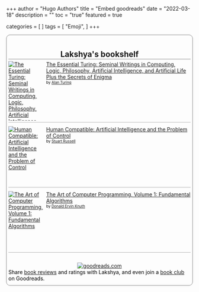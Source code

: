+++
author = "Hugo Authors"
title = "Embed goodreads"
date = "2022-03-18"
description = ""
toc = "true"
featured = true



categories = [
]
tags = [
    "Emoji",
]
+++
<!-- Show static HTML/CSS as a placeholder in case js is not enabled - javascript include will override this if things work -->
<style type="text/css" media="screen">
   .gr_custom_container_1648004772 {
   /* customize your Goodreads widget container here*/
   border: 1px solid gray;
   border-radius:10px;
   padding: 10px 5px 10px 5px;
   background-color: transparent;
   color: #000000;
   }
   .gr_custom_header_1648004772 {
   /* customize your Goodreads header here*/
   border-bottom: 1px solid gray;
   width: 100%;
   margin-bottom: 5px;
   text-align: center;
   font-size: 150%
   }
   .gr_custom_each_container_1648004772 {
   /* customize each individual book container here */
   width: 100%;
   clear: both;
   margin-bottom: 10px;
   overflow: auto;
   padding-bottom: 4px;
   border-bottom: 1px solid #aaa;
   }
   .gr_custom_book_container_1648004772 {
   /* customize your book covers here */
   overflow: hidden;
   height: 160px;
   float: left;
   margin-right: 4px;
   width: 98px;
   }
   .gr_custom_author_1648004772 {
   /* customize your author names here */
   font-size: 10px;
   }
   .gr_custom_tags_1648004772 {
   /* customize your tags here */
   font-size: 10px;
   color: gray;
   }
   .gr_custom_rating_1648004772 {
   /* customize your rating stars here */
   float: right;
   }
</style>
<div id="gr_custom_widget_1648004772">
   <div class="gr_custom_container_1648004772">
      <h2 class="gr_custom_header_1648004772">
         <a style="text-decoration: none;" rel="nofollow" href="https://www.goodreads.com/review/list/149313248-lakshya?shelf=read&amp;utm_medium=api&amp;utm_source=custom_widget">Lakshya&#39;s bookshelf</a>
      </h2>
      <div class="gr_custom_each_container_1648004772">
         <div class="gr_custom_book_container_1648004772">
            <a title="The Essential Turing: Seminal Writings in Computing, Logic, Philosophy, Artificial Intelligence, and Artificial Life Plus the Secrets of Enigma" rel="nofollow" href="https://www.goodreads.com/review/show/4624602786?utm_medium=api&amp;utm_source=custom_widget"><img alt="The Essential Turing: Seminal Writings in Computing, Logic, Philosophy, Artificial Intelligence, and Artificial Life Plus the Secrets of Enigma" border="0" src="https://i.gr-assets.com/images/S/compressed.photo.goodreads.com/books/1347421818l/150734._SX98_.jpg" /></a>
         </div>
         <div class="gr_custom_title_1648004772">
            <a rel="nofollow" href="https://www.goodreads.com/review/show/4624602786?utm_medium=api&amp;utm_source=custom_widget">The Essential Turing: Seminal Writings in Computing, Logic, Philosophy, Artificial Intelligence, and Artificial Life Plus the Secrets of Enigma</a>
         </div>
         <div class="gr_custom_author_1648004772">
            by <a rel="nofollow" href="https://www.goodreads.com/author/show/87041.Alan_Turing">Alan Turing</a>
         </div>
      </div>
      <div class="gr_custom_each_container_1648004772">
         <div class="gr_custom_book_container_1648004772">
            <a title="Human Compatible: Artificial Intelligence and the Problem of Control" rel="nofollow" href="https://www.goodreads.com/review/show/4624573924?utm_medium=api&amp;utm_source=custom_widget"><img alt="Human Compatible: Artificial Intelligence and the Problem of Control" border="0" src="https://i.gr-assets.com/images/S/compressed.photo.goodreads.com/books/1561637199l/44767248._SX98_.jpg" /></a>
         </div>
         <div class="gr_custom_title_1648004772">
            <a rel="nofollow" href="https://www.goodreads.com/review/show/4624573924?utm_medium=api&amp;utm_source=custom_widget">Human Compatible: Artificial Intelligence and the Problem of Control</a>
         </div>
         <div class="gr_custom_author_1648004772">
            by <a rel="nofollow" href="https://www.goodreads.com/author/show/1046726.Stuart_Russell">Stuart Russell</a>
         </div>
      </div>
      <div class="gr_custom_each_container_1648004772">
         <div class="gr_custom_book_container_1648004772">
            <a title="The Art of Computer Programming, Volume 1: Fundamental Algorithms" rel="nofollow" href="https://www.goodreads.com/review/show/4624573338?utm_medium=api&amp;utm_source=custom_widget"><img alt="The Art of Computer Programming, Volume 1: Fundamental Algorithms" border="0" src="https://i.gr-assets.com/images/S/compressed.photo.goodreads.com/books/1388242904l/112247._SX98_.jpg" /></a>
         </div>
         <div class="gr_custom_title_1648004772">
            <a rel="nofollow" href="https://www.goodreads.com/review/show/4624573338?utm_medium=api&amp;utm_source=custom_widget">The Art of Computer Programming, Volume 1: Fundamental Algorithms</a>
         </div>
         <div class="gr_custom_author_1648004772">
            by <a rel="nofollow" href="https://www.goodreads.com/author/show/64941.Donald_Ervin_Knuth">Donald Ervin Knuth</a>
         </div>
      </div>
      <br style="clear: both"/>
      <center>
         <a rel="nofollow" href="https://www.goodreads.com/"><img alt="goodreads.com" style="border:0" src="https://s.gr-assets.com/images/widget/widget_logo.gif" /></a>
      </center>
      <noscript>
         Share <a rel="nofollow" href="https://www.goodreads.com/">book reviews</a> and ratings with Lakshya, and even join a <a rel="nofollow" href="https://www.goodreads.com/group">book club</a> on Goodreads.
      </noscript>
   </div>
</div>
<script src="https://www.goodreads.com/review/custom_widget/149313248.Lakshya's%20bookshelf?cover_position=left&cover_size=medium&num_books=15&order=d&shelf=read&show_author=1&show_cover=1&show_rating=0&show_review=0&show_tags=1&show_title=1&sort=date_added&widget_bg_color=FFFFFF&widget_bg_transparent=true&widget_border_width=1&widget_id=1648004772&widget_text_color=000000&widget_title_size=large&widget_width=full" type="text/javascript" charset="utf-8"></script>

